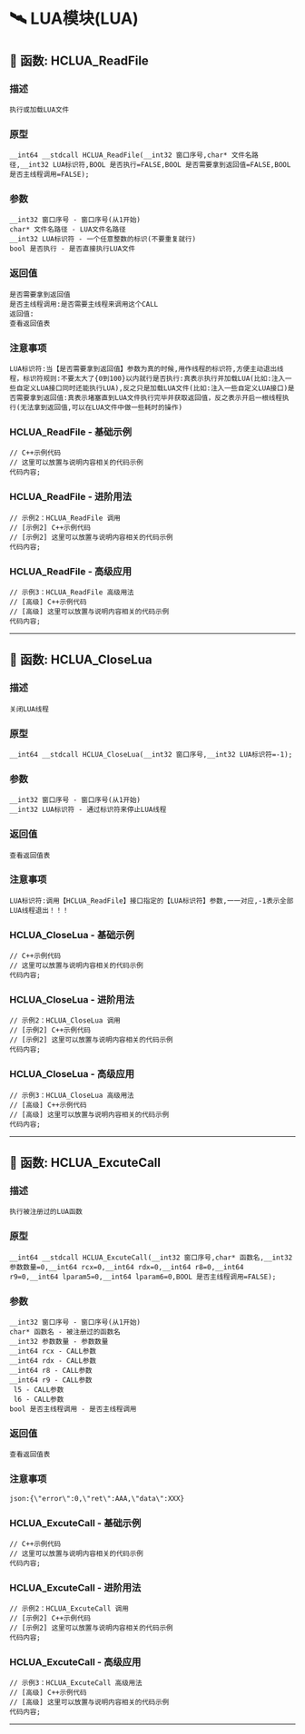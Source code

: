 # 🛰️ LUA模块(LUA)
## 📌 函数: HCLUA_ReadFile
### 描述
```
执行或加载LUA文件
```
### 原型
```
__int64 __stdcall HCLUA_ReadFile(__int32 窗口序号,char* 文件名路径,__int32 LUA标识符,BOOL 是否执行=FALSE,BOOL 是否需要拿到返回值=FALSE,BOOL 是否主线程调用=FALSE);
```
### 参数
```
__int32 窗口序号 - 窗口序号(从1开始)
char* 文件名路径 - LUA文件名路径
__int32 LUA标识符 - 一个任意整数的标识(不要重复就行)
bool 是否执行 - 是否直接执行LUA文件
```
### 返回值
```
是否需要拿到返回值
是否主线程调用:是否需要主线程来调用这个CALL
返回值:
查看返回值表
```
### 注意事项
```
LUA标识符:当【是否需要拿到返回值】参数为真的时候,用作线程的标识符,方便主动退出线程，标识符规则:不要太大了{0到100}以内就行是否执行:真表示执行并加载LUA(比如:注入一些自定义LUA接口同时还能执行LUA),反之只是加载LUA文件(比如:注入一些自定义LUA接口)是否需要拿到返回值:真表示堵塞直到LUA文件执行完毕并获取返回值，反之表示开启一根线程执行(无法拿到返回值,可以在LUA文件中做一些耗时的操作)
```
### HCLUA_ReadFile - 基础示例
```
// C++示例代码
// 这里可以放置与说明内容相关的代码示例
代码内容;
```
### HCLUA_ReadFile - 进阶用法
```
// 示例2：HCLUA_ReadFile 调用
// [示例2] C++示例代码
// [示例2] 这里可以放置与说明内容相关的代码示例
代码内容;
```
### HCLUA_ReadFile - 高级应用
```
// 示例3：HCLUA_ReadFile 高级用法
// [高级] C++示例代码
// [高级] 这里可以放置与说明内容相关的代码示例
代码内容;
```

---
## 📌 函数: HCLUA_CloseLua
### 描述
```
关闭LUA线程
```
### 原型
```
__int64 __stdcall HCLUA_CloseLua(__int32 窗口序号,__int32 LUA标识符=-1);
```
### 参数
```
__int32 窗口序号 - 窗口序号(从1开始)
__int32 LUA标识符 - 通过标识符来停止LUA线程
```
### 返回值
```
查看返回值表
```
### 注意事项
```
LUA标识符:调用【HCLUA_ReadFile】接口指定的【LUA标识符】参数,一一对应,-1表示全部LUA线程退出！！！
```
### HCLUA_CloseLua - 基础示例
```
// C++示例代码
// 这里可以放置与说明内容相关的代码示例
代码内容;
```
### HCLUA_CloseLua - 进阶用法
```
// 示例2：HCLUA_CloseLua 调用
// [示例2] C++示例代码
// [示例2] 这里可以放置与说明内容相关的代码示例
代码内容;
```
### HCLUA_CloseLua - 高级应用
```
// 示例3：HCLUA_CloseLua 高级用法
// [高级] C++示例代码
// [高级] 这里可以放置与说明内容相关的代码示例
代码内容;
```

---
## 📌 函数: HCLUA_ExcuteCall
### 描述
```
执行被注册过的LUA函数
```
### 原型
```
__int64 __stdcall HCLUA_ExcuteCall(__int32 窗口序号,char* 函数名,__int32 参数数量=0,__int64 rcx=0,__int64 rdx=0,__int64 r8=0,__int64 r9=0,__int64 lparam5=0,__int64 lparam6=0,BOOL 是否主线程调用=FALSE);
```
### 参数
```
__int32 窗口序号 - 窗口序号(从1开始)
char* 函数名 - 被注册过的函数名
__int32 参数数量 - 参数数量
__int64 rcx - CALL参数
__int64 rdx - CALL参数
__int64 r8 - CALL参数
__int64 r9 - CALL参数
 l5 - CALL参数
 l6 - CALL参数
bool 是否主线程调用 - 是否主线程调用
```
### 返回值
```
查看返回值表
```
### 注意事项
```
json:{\"error\":0,\"ret\":AAA,\"data\":XXX}
```
### HCLUA_ExcuteCall - 基础示例
```
// C++示例代码
// 这里可以放置与说明内容相关的代码示例
代码内容;
```
### HCLUA_ExcuteCall - 进阶用法
```
// 示例2：HCLUA_ExcuteCall 调用
// [示例2] C++示例代码
// [示例2] 这里可以放置与说明内容相关的代码示例
代码内容;
```
### HCLUA_ExcuteCall - 高级应用
```
// 示例3：HCLUA_ExcuteCall 高级用法
// [高级] C++示例代码
// [高级] 这里可以放置与说明内容相关的代码示例
代码内容;
```

---
